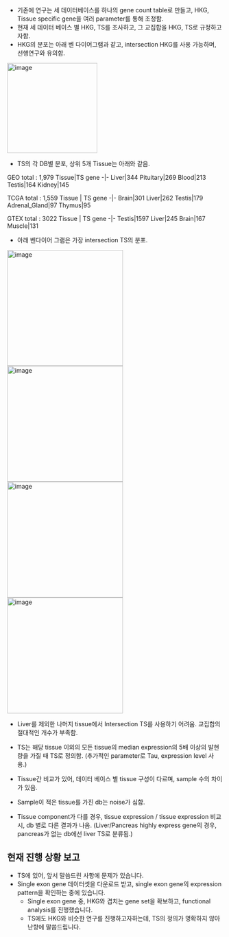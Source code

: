 + 기존에 연구는 세 데이터베이스를 하나의 gene count table로 만들고, HKG, Tissue specific gene을 여러 parameter를 통해 조정함. 
+ 현재 세 데이터 베이스 별 HKG, TS를 조사하고, 그 교집합을 HKG, TS로 규정하고자함. 
+ HKG의 분포는 아래 벤 다이어그램과 같고, intersection HKG를 사용 가능하며, 선행연구와 유의함. 

<img width="210" alt="image" src="https://user-images.githubusercontent.com/97942772/223963648-7227df2c-c3db-4803-a0d8-3bd6b397fb62.png">

+ TS의 각 DB별 분포, 상위 5개 Tissue는 아래와 같음. 

GEO total : 1,979
Tissue|TS gene 
-|-
Liver|344
Pituitary|269
Blood|213
Testis|164
Kidney|145

TCGA total : 1,559
Tissue | TS gene
-|-
Brain|301
Liver|262
Testis|179
Adrenal_Gland|97
Thymus|95

GTEX total : 3022
Tissue | TS gene
-|-
Testis|1597
Liver|245
Brain|167
Muscle|131


+ 아래 벤다이어 그램은 가장 intersection TS의 분포.
<img width="270" alt="image" src="https://user-images.githubusercontent.com/97942772/223967682-dbe0a9b7-7130-4c0e-97a5-25e0b6d7b415.png">
<img width="270" alt="image" src="https://user-images.githubusercontent.com/97942772/223967743-e0d12536-d8d0-40f6-ae4f-37881b2ec324.png">
<img width="270" alt="image" src="https://user-images.githubusercontent.com/97942772/223967810-62d62d1a-a625-414a-b25f-f13491a1df7c.png">
<img width="270" alt="image" src="https://user-images.githubusercontent.com/97942772/223967837-b10c37dc-5672-45a8-a466-d54031c5a64a.png">


+ Liver를 제외한 나머지 tissue에서 Intersection TS를 사용하기 어려움. 교집합의 절대적인 개수가 부족함. 

+ TS는 해당 tissue 이외의 모든 tissue의 median expression의 5배 이상의 발현량을 가질 때 TS로 정의함. (추가적인 parameter로 Tau, expression level 사용.)
+ Tissue간 비교가 있어, 데이터 베이스 별 tissue 구성이 다르며, sample 수의 차이가 있음. 
+ Sample이 적은 tissue를 가진 db는 noise가 심함.
+ Tissue component가 다를 경우, tissue expression / tissue expression 비교시, db 별로 다른 결과가 나옴. (Liver/Pancreas highly express gene의 경우, pancreas가 없는 db에선 liver TS로 분류됨.)



## 현재 진행 상황 보고 
+ TS에 있어, 앞서 말씀드린 사항에 문제가 있습니다. 
+ Single exon gene 데이터셋을 다운로드 받고, single exon gene의 expression pattern을 확인하는 중에 있습니다.
  + Single exon gene 중, HKG와 겹치는 gene set을 확보하고, functional analysis를 진행했습니다.
  + TS에도 HKG와 비슷한 연구를 진행하고자하는데, TS의 정의가 명확하지 않아 난항에 말씀드립니다.





